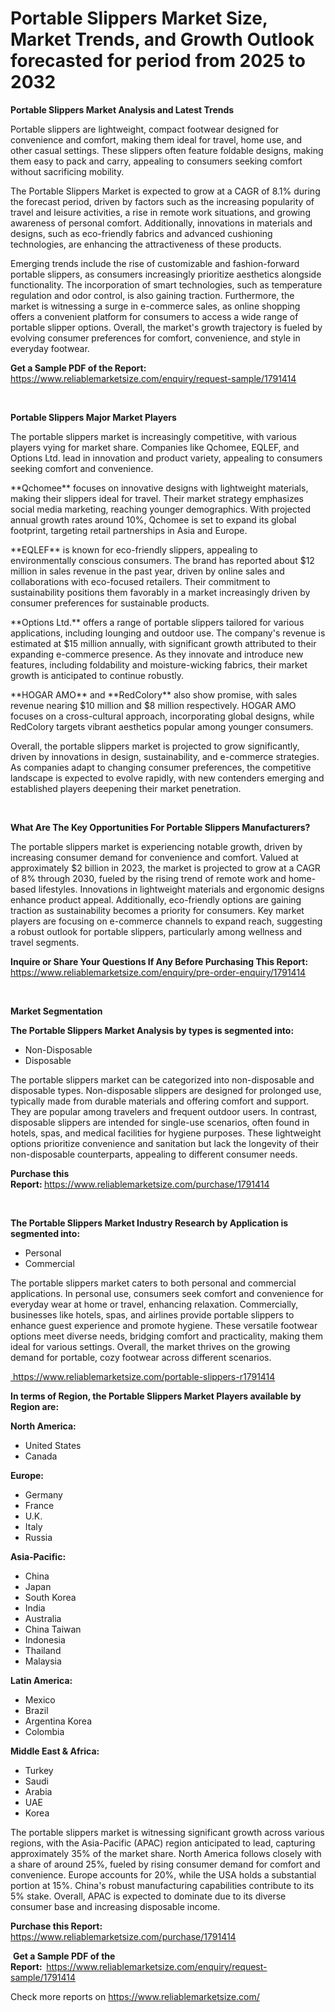 <p><h1>Portable Slippers Market Size, Market Trends, and Growth Outlook forecasted for period from 2025 to 2032</h1></p><p><strong>Portable Slippers Market Analysis and Latest Trends</strong></p>
<p><p>Portable slippers are lightweight, compact footwear designed for convenience and comfort, making them ideal for travel, home use, and other casual settings. These slippers often feature foldable designs, making them easy to pack and carry, appealing to consumers seeking comfort without sacrificing mobility.</p><p>The Portable Slippers Market is expected to grow at a CAGR of 8.1% during the forecast period, driven by factors such as the increasing popularity of travel and leisure activities, a rise in remote work situations, and growing awareness of personal comfort. Additionally, innovations in materials and designs, such as eco-friendly fabrics and advanced cushioning technologies, are enhancing the attractiveness of these products. </p><p>Emerging trends include the rise of customizable and fashion-forward portable slippers, as consumers increasingly prioritize aesthetics alongside functionality. The incorporation of smart technologies, such as temperature regulation and odor control, is also gaining traction. Furthermore, the market is witnessing a surge in e-commerce sales, as online shopping offers a convenient platform for consumers to access a wide range of portable slipper options. Overall, the market's growth trajectory is fueled by evolving consumer preferences for comfort, convenience, and style in everyday footwear.</p></p>
<p><strong>Get a Sample PDF of the Report:&nbsp;</strong> <a href="https://www.reliablemarketsize.com/enquiry/request-sample/1791414?utm_campaign=2272&utm_medium=2&utm_source=Github&utm_content=ia&utm_term=06022025&utm_id=portable-slippers">https://www.reliablemarketsize.com/enquiry/request-sample/1791414</a></p>
<p>&nbsp;</p>
<p><strong>Portable Slippers Major Market Players</strong></p>
<p><p>The portable slippers market is increasingly competitive, with various players vying for market share. Companies like Qchomee, EQLEF, and Options Ltd. lead in innovation and product variety, appealing to consumers seeking comfort and convenience.</p><p>**Qchomee** focuses on innovative designs with lightweight materials, making their slippers ideal for travel. Their market strategy emphasizes social media marketing, reaching younger demographics. With projected annual growth rates around 10%, Qchomee is set to expand its global footprint, targeting retail partnerships in Asia and Europe.</p><p>**EQLEF** is known for eco-friendly slippers, appealing to environmentally conscious consumers. The brand has reported about $12 million in sales revenue in the past year, driven by online sales and collaborations with eco-focused retailers. Their commitment to sustainability positions them favorably in a market increasingly driven by consumer preferences for sustainable products.</p><p>**Options Ltd.** offers a range of portable slippers tailored for various applications, including lounging and outdoor use. The company's revenue is estimated at $15 million annually, with significant growth attributed to their expanding e-commerce presence. As they innovate and introduce new features, including foldability and moisture-wicking fabrics, their market growth is anticipated to continue robustly.</p><p>**HOGAR AMO** and **RedColory** also show promise, with sales revenue nearing $10 million and $8 million respectively. HOGAR AMO focuses on a cross-cultural approach, incorporating global designs, while RedColory targets vibrant aesthetics popular among younger consumers.</p><p>Overall, the portable slippers market is projected to grow significantly, driven by innovations in design, sustainability, and e-commerce strategies. As companies adapt to changing consumer preferences, the competitive landscape is expected to evolve rapidly, with new contenders emerging and established players deepening their market penetration.</p></p>
<p>&nbsp;</p>
<p><strong>What Are The Key Opportunities For Portable Slippers Manufacturers?</strong></p>
<p><p>The portable slippers market is experiencing notable growth, driven by increasing consumer demand for convenience and comfort. Valued at approximately $2 billion in 2023, the market is projected to grow at a CAGR of 8% through 2030, fueled by the rising trend of remote work and home-based lifestyles. Innovations in lightweight materials and ergonomic designs enhance product appeal. Additionally, eco-friendly options are gaining traction as sustainability becomes a priority for consumers. Key market players are focusing on e-commerce channels to expand reach, suggesting a robust outlook for portable slippers, particularly among wellness and travel segments.</p></p>
<p><strong>Inquire or Share Your Questions If Any Before Purchasing This Report:</strong> <a href="https://www.reliablemarketsize.com/enquiry/pre-order-enquiry/1791414?utm_campaign=2272&utm_medium=2&utm_source=Github&utm_content=ia&utm_term=06022025&utm_id=portable-slippers">https://www.reliablemarketsize.com/enquiry/pre-order-enquiry/1791414</a></p>
<p>&nbsp;</p>
<p><strong>Market Segmentation</strong></p>
<p><strong>The Portable Slippers Market Analysis by types is segmented into:</strong></p>
<p><ul><li>Non-Disposable</li><li>Disposable</li></ul></p>
<p><p>The portable slippers market can be categorized into non-disposable and disposable types. Non-disposable slippers are designed for prolonged use, typically made from durable materials and offering comfort and support. They are popular among travelers and frequent outdoor users. In contrast, disposable slippers are intended for single-use scenarios, often found in hotels, spas, and medical facilities for hygiene purposes. These lightweight options prioritize convenience and sanitation but lack the longevity of their non-disposable counterparts, appealing to different consumer needs.</p></p>
<p><strong>Purchase this Report:&nbsp;</strong><a href="https://www.reliablemarketsize.com/purchase/1791414?utm_campaign=2272&utm_medium=2&utm_source=Github&utm_content=ia&utm_term=06022025&utm_id=portable-slippers">https://www.reliablemarketsize.com/purchase/1791414</a></p>
<p>&nbsp;</p>
<p><strong>The Portable Slippers Market Industry Research by Application is segmented into:</strong></p>
<p><ul><li>Personal</li><li>Commercial</li></ul></p>
<p><p>The portable slippers market caters to both personal and commercial applications. In personal use, consumers seek comfort and convenience for everyday wear at home or travel, enhancing relaxation. Commercially, businesses like hotels, spas, and airlines provide portable slippers to enhance guest experience and promote hygiene. These versatile footwear options meet diverse needs, bridging comfort and practicality, making them ideal for various settings. Overall, the market thrives on the growing demand for portable, cozy footwear across different scenarios.</p></p>
<p><a href="https://www.reliablemarketsize.com/portable-slippers-r1791414?utm_campaign=2272&utm_medium=2&utm_source=Github&utm_content=ia&utm_term=06022025&utm_id=portable-slippers">&nbsp;https://www.reliablemarketsize.com/portable-slippers-r1791414</a></p>
<p><strong>In terms of Region, the Portable Slippers Market Players available by Region are:</strong></p>
<p>
    <p> <strong> North America: </strong>
        <ul>
            <li>United States</li>
            <li>Canada</li>
        </ul>
        </p> 
    <p> <strong> Europe: </strong>
        <ul>
            <li>Germany</li>
            <li>France</li>
            <li>U.K.</li>
            <li>Italy</li>
            <li>Russia</li>
        </ul>
        </p> 
    <p> <strong> Asia-Pacific: </strong>
        <ul>
            <li>China</li>
            <li>Japan</li>
            <li>South Korea</li>
            <li>India</li>
            <li>Australia</li>
            <li>China Taiwan</li>
            <li>Indonesia</li>
            <li>Thailand</li>
            <li>Malaysia</li>
        </ul>
        </p> 
    <p> <strong> Latin America: </strong>
        <ul>
            <li>Mexico</li>
            <li>Brazil</li>
            <li>Argentina Korea</li>
            <li>Colombia</li>
        </ul>
        </p> 
    <p> <strong> Middle East & Africa: </strong>
        <ul>
            <li>Turkey</li>
            <li>Saudi</li>
            <li>Arabia</li>
            <li>UAE</li>
            <li>Korea</li>
        </ul>
    </p>
    </p>
<p><p>The portable slippers market is witnessing significant growth across various regions, with the Asia-Pacific (APAC) region anticipated to lead, capturing approximately 35% of the market share. North America follows closely with a share of around 25%, fueled by rising consumer demand for comfort and convenience. Europe accounts for 20%, while the USA holds a substantial portion at 15%. China's robust manufacturing capabilities contribute to its 5% stake. Overall, APAC is expected to dominate due to its diverse consumer base and increasing disposable income.</p></p>
<p><strong>Purchase this Report: </strong><a href="https://www.reliablemarketsize.com/purchase/1791414?utm_campaign=2272&utm_medium=2&utm_source=Github&utm_content=ia&utm_term=06022025&utm_id=portable-slippers">https://www.reliablemarketsize.com/purchase/1791414</a></p>
<p>&nbsp;<strong>Get a Sample PDF of the Report:&nbsp;&nbsp;</strong><a href="https://www.reliablemarketsize.com/enquiry/request-sample/1791414?utm_campaign=2272&utm_medium=2&utm_source=Github&utm_content=ia&utm_term=06022025&utm_id=portable-slippers">https://www.reliablemarketsize.com/enquiry/request-sample/1791414</a></p>
<p><strong></strong></p>
<p>Check more reports on <a href="https://www.reliablemarketsize.com/?utm_campaign=2272&utm_medium=2&utm_source=Github&utm_content=ia&utm_term=06022025&utm_id=portable-slippers">https://www.reliablemarketsize.com/</a></p>